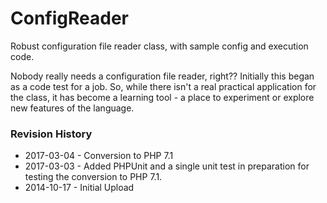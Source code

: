 # ConfigReader
Robust configuration file reader class, with sample config and execution code.
<p>
Nobody really needs a configuration file reader, right??  Initially this began as a code test for a job.  
So, while there isn't a real practical application for the class, it has become a learning tool - a place to experiment 
or explore new features of the language.

### Revision History
* 2017-03-04 - Conversion to PHP 7.1
* 2017-03-03 - Added PHPUnit and a single unit test in preparation for testing the conversion to PHP 7.1.
* 2014-10-17 - Initial Upload